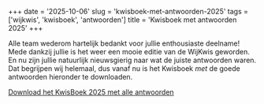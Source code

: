 +++
date = '2025-10-06'
slug = 'kwisboek-met-antwoorden-2025'
tags = ['wijkwis', 'kwisboek', 'antwoorden']
title = 'Kwisboek met antwoorden 2025'
+++

Alle team wederom hartelijk bedankt voor jullie enthousiaste deelname!
Mede dankzij jullie is het weer een mooie editie van de WijKwis geworden.
En nu zijn jullie natuurlijk nieuwsgierig naar wat de juiste antwoorden waren.
Dat begrijpen wij helemaal, dus vanaf nu is het Kwisboek _met_ de goede antwoorden hieronder te downloaden.

[Download het KwisBoek 2025 met alle antwoorden](/documenten/kwisboek-2025-met-antwoorden.pdf)
